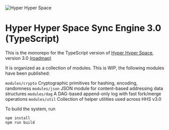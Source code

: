 ![Hyper Hyper Space](https://www.hyperhyperspace.org/logos/HHS_Logo_500px.png)

# Hyper Hyper Space Sync Engine 3.0 (TypeScript)

This is the monorepo for the TypeScript version of [Hyper Hyper Space](https://www.hyperhyperspace.org), version 3.0 [(roadmap)](https://www.hyperhyperspace.org/work-plan-2025.html)

It is organized as a collection of modules. This is WIP, the following modules have been published:

`modules/crypto` Cryptographic primitives for hashing, encoding, randomness
`modules/json` JSON module for content-based addressing data structures
`modules/dag` A DAG-based append-only log with fast fork/merge operations
`modules/util` Collection of helper utilities used across HHS v3.0

To build the system, run

```
npm install
npm run build
```


